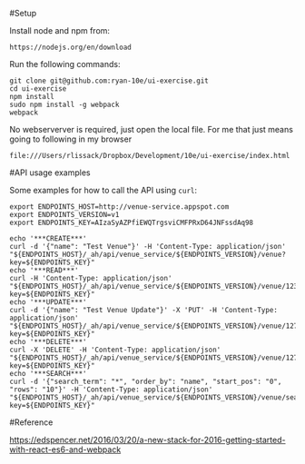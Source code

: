 #Setup

Install node and npm from:

    https://nodejs.org/en/download

Run the following commands:

    git clone git@github.com:ryan-10e/ui-exercise.git
    cd ui-exercise
    npm install
    sudo npm install -g webpack
    webpack

No webserverver is required, just open the local file.  For me that just means going to following in my browser

    file:///Users/rlissack/Dropbox/Development/10e/ui-exercise/index.html

#API usage examples

Some examples for how to call the API using `curl`:

    export ENDPOINTS_HOST=http://venue-service.appspot.com
    export ENDPOINTS_VERSION=v1
    export ENDPOINTS_KEY=AIzaSyAZPfiEWQTrgsviCMFPRxD64JNFssdAq98

    echo '***CREATE***'
    curl -d '{"name": "Test Venue"}' -H 'Content-Type: application/json' "${ENDPOINTS_HOST}/_ah/api/venue_service/${ENDPOINTS_VERSION}/venue?key=${ENDPOINTS_KEY}"
    echo '***READ***'
    curl -H 'Content-Type: application/json' "${ENDPOINTS_HOST}/_ah/api/venue_service/${ENDPOINTS_VERSION}/venue/123?key=${ENDPOINTS_KEY}"
    echo '***UPDATE***'
    curl -d '{"name": "Test Venue Update"}' -X 'PUT' -H 'Content-Type: application/json' "${ENDPOINTS_HOST}/_ah/api/venue_service/${ENDPOINTS_VERSION}/venue/127?key=${ENDPOINTS_KEY}"
    echo '***DELETE***'
    curl -X 'DELETE' -H 'Content-Type: application/json' "${ENDPOINTS_HOST}/_ah/api/venue_service/${ENDPOINTS_VERSION}/venue/127?key=${ENDPOINTS_KEY}"
    echo '***SEARCH***'
    curl -d '{"search_term": "*", "order_by": "name", "start_pos": "0", "rows": "10"}' -H 'Content-Type: application/json' "${ENDPOINTS_HOST}/_ah/api/venue_service/${ENDPOINTS_VERSION}/venue/search?key=${ENDPOINTS_KEY}"

#Reference

https://edspencer.net/2016/03/20/a-new-stack-for-2016-getting-started-with-react-es6-and-webpack
